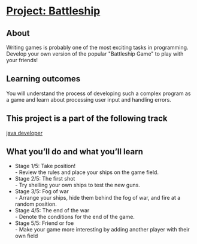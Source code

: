 # [Project: Battleship](https://hyperskill.org/projects/125?track=1)

## About
Writing games is probably one of the most exciting tasks in programming. Develop your own version of the popular "Battleship Game" to play with your friends!

## Learning outcomes
You will understand the process of developing such a complex program as a game and learn about processing user input and handling errors.

## This project is a part of the following track
[java developer](https://hyperskill.org/tracks/1)

## What you’ll do and what you’ll learn
* Stage 1/5: Take position!
  <br>- Review the rules and place your ships on the game field.
* Stage 2/5: The first shot
  <br>-  Try shelling your own ships to test the new guns.
* Stage 3/5: Fog of war
  <br>- Arrange your ships, hide them behind the fog of war, and fire at a random position.
* Stage 4/5: The end of the war
  <br>- Denote the conditions for the end of the game.
* Stage 5/5: Friend or foe
  <br>- Make your game more interesting by adding another player with their own field